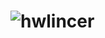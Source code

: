# ![hwlincer](https://user-images.githubusercontent.com/67922506/163030945-c44cdedd-a806-4dfa-b332-310725c59350.png)
